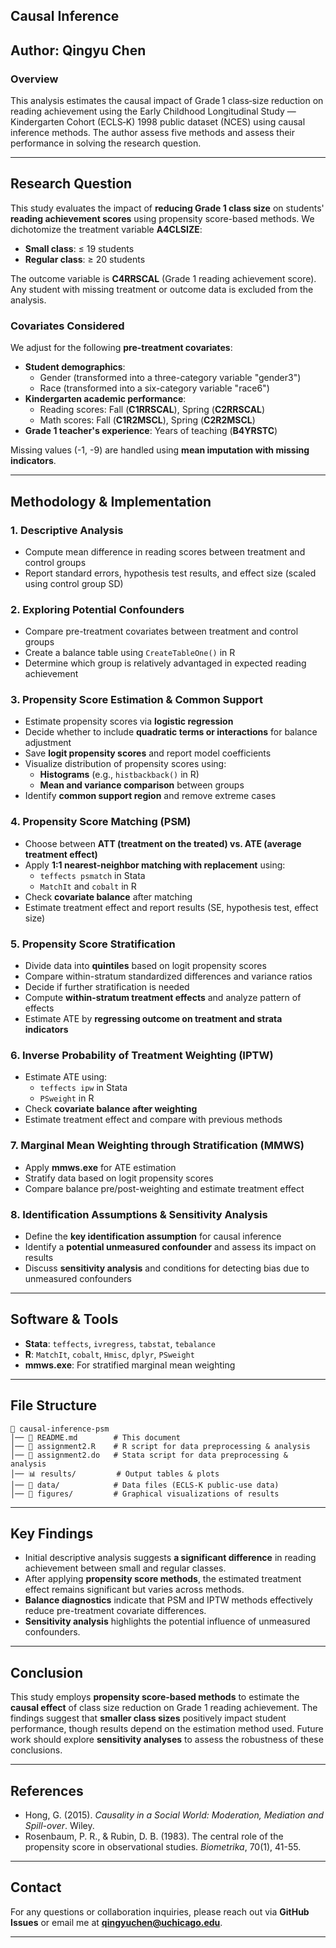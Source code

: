 ## Causal Inference  
## Author: Qingyu Chen

### Overview
This analysis estimates the causal impact of Grade 1 class‑size reduction on reading achievement using the Early Childhood Longitudinal Study — Kindergarten Cohort (ECLS‑K) 1998 public dataset (NCES) using causal inference methods. The author assess five methods and assess their performance in solving the research question.

---

## Research Question
This study evaluates the impact of **reducing Grade 1 class size** on students' **reading achievement scores** using propensity score-based methods. We dichotomize the treatment variable **A4CLSIZE**:
- **Small class**: ≤ 19 students
- **Regular class**: ≥ 20 students

The outcome variable is **C4RRSCAL** (Grade 1 reading achievement score). Any student with missing treatment or outcome data is excluded from the analysis.

### Covariates Considered
We adjust for the following **pre-treatment covariates**:
- **Student demographics**:
  - Gender (transformed into a three-category variable "gender3")
  - Race (transformed into a six-category variable "race6")
- **Kindergarten academic performance**:
  - Reading scores: Fall (**C1RRSCAL**), Spring (**C2RRSCAL**)
  - Math scores: Fall (**C1R2MSCL**), Spring (**C2R2MSCL**)
- **Grade 1 teacher's experience**: Years of teaching (**B4YRSTC**)

Missing values (-1, -9) are handled using **mean imputation with missing indicators**.

---

## Methodology & Implementation

### 1. Descriptive Analysis
- Compute mean difference in reading scores between treatment and control groups
- Report standard errors, hypothesis test results, and effect size (scaled using control group SD)

### 2. Exploring Potential Confounders
- Compare pre-treatment covariates between treatment and control groups
- Create a balance table using `CreateTableOne()` in R
- Determine which group is relatively advantaged in expected reading achievement

### 3. Propensity Score Estimation & Common Support
- Estimate propensity scores via **logistic regression**
- Decide whether to include **quadratic terms or interactions** for balance adjustment
- Save **logit propensity scores** and report model coefficients
- Visualize distribution of propensity scores using:
  - **Histograms** (e.g., `histbackback()` in R)
  - **Mean and variance comparison** between groups
- Identify **common support region** and remove extreme cases

### 4. Propensity Score Matching (PSM)
- Choose between **ATT (treatment on the treated) vs. ATE (average treatment effect)**
- Apply **1:1 nearest-neighbor matching with replacement** using:
  - `teffects psmatch` in Stata
  - `MatchIt` and `cobalt` in R
- Check **covariate balance** after matching
- Estimate treatment effect and report results (SE, hypothesis test, effect size)

### 5. Propensity Score Stratification
- Divide data into **quintiles** based on logit propensity scores
- Compare within-stratum standardized differences and variance ratios
- Decide if further stratification is needed
- Compute **within-stratum treatment effects** and analyze pattern of effects
- Estimate ATE by **regressing outcome on treatment and strata indicators**

### 6. Inverse Probability of Treatment Weighting (IPTW)
- Estimate ATE using:
  - `teffects ipw` in Stata
  - `PSweight` in R
- Check **covariate balance after weighting**
- Estimate treatment effect and compare with previous methods

### 7. Marginal Mean Weighting through Stratification (MMWS)
- Apply **mmws.exe** for ATE estimation
- Stratify data based on logit propensity scores
- Compare balance pre/post-weighting and estimate treatment effect

### 8. Identification Assumptions & Sensitivity Analysis
- Define the **key identification assumption** for causal inference
- Identify a **potential unmeasured confounder** and assess its impact on results
- Discuss **sensitivity analysis** and conditions for detecting bias due to unmeasured confounders

---

## Software & Tools
- **Stata**: `teffects`, `ivregress`, `tabstat`, `tebalance`
- **R**: `MatchIt`, `cobalt`, `Hmisc`, `dplyr`, `PSweight`
- **mmws.exe**: For stratified marginal mean weighting

---

## File Structure
```
📂 causal-inference-psm
│── 📄 README.md        # This document
│── 📄 assignment2.R    # R script for data preprocessing & analysis
│── 📄 assignment2.do   # Stata script for data preprocessing & analysis
│── 📊 results/         # Output tables & plots
│── 📂 data/            # Data files (ECLS-K public-use data)
│── 📂 figures/         # Graphical visualizations of results
```
---

## Key Findings
- Initial descriptive analysis suggests **a significant difference** in reading achievement between small and regular classes.
- After applying **propensity score methods**, the estimated treatment effect remains significant but varies across methods.
- **Balance diagnostics** indicate that PSM and IPTW methods effectively reduce pre-treatment covariate differences.
- **Sensitivity analysis** highlights the potential influence of unmeasured confounders.

---

## Conclusion
This study employs **propensity score-based methods** to estimate the **causal effect** of class size reduction on Grade 1 reading achievement. The findings suggest that **smaller class sizes** positively impact student performance, though results depend on the estimation method used. Future work should explore **sensitivity analyses** to assess the robustness of these conclusions.

---

## References
- Hong, G. (2015). *Causality in a Social World: Moderation, Mediation and Spill-over*. Wiley.
- Rosenbaum, P. R., & Rubin, D. B. (1983). The central role of the propensity score in observational studies. *Biometrika*, 70(1), 41-55.

---

## Contact
For any questions or collaboration inquiries, please reach out via **GitHub Issues** or email me at **qingyuchen@uchicago.edu**.

---
